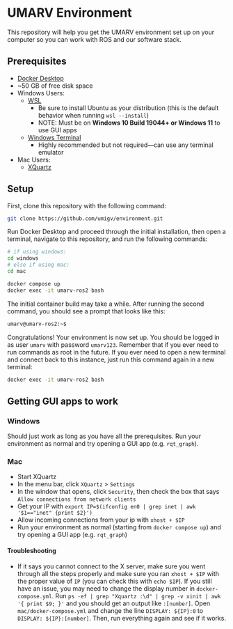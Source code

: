# UMARV Environment

This repository will help you get the UMARV environment set up on your computer so you can work with ROS and our software stack.

## Prerequisites
- [Docker Desktop](https://www.docker.com/products/docker-desktop/)
- ~50 GB of free disk space
- Windows Users:
    - [WSL](https://learn.microsoft.com/en-us/windows/wsl/install)
        - Be sure to install Ubuntu as your distribution (this is the default behavior when running `wsl --install`)
        - NOTE: Must be on **Windows 10 Build 19044+ or Windows 11** to use GUI apps
    - [Windows Terminal](https://learn.microsoft.com/en-us/windows/terminal/install)
        - Highly recommended but not required—can use any terminal emulator
- Mac Users:
    - [XQuartz](https://www.xquartz.org/)

## Setup
First, clone this repository with the following command:
```sh
git clone https://github.com/umigv/environment.git
```
Run Docker Desktop and proceed through the initial installation, then open a terminal, navigate to this repository, and run the following commands:
```sh
# if using windows:
cd windows
# else if using mac:
cd mac

docker compose up
docker exec -it umarv-ros2 bash
```
The initial container build may take a while. After running the second command, you should see a prompt that looks like this:

```sh
umarv@umarv-ros2:~$
```
Congratulations! Your environment is now set up. You should be logged in as user `umarv` with password `umarv123`. Remember that if you ever need to run commands as root in the future. If you ever need to open a new terminal and connect back to this instance, just run this command again in a new terminal:

```sh
docker exec -it umarv-ros2 bash
```

## Getting GUI apps to work

### Windows
Should just work as long as you have all the prerequisites. Run your environment as normal and try opening a GUI app (e.g. `rqt_graph`).

### Mac
- Start XQuartz
- In the menu bar, click `XQuartz` > `Settings`
- In the window that opens, click `Security`, then check the box that says `Allow connections from network clients`
- Get your IP with `export IP=$(ifconfig en0 | grep inet | awk '$1=="inet" {print $2}')`
- Allow incoming connections from your ip with `xhost + $IP`
- Run your environment as normal (starting from `docker compose up`) and try opening a GUI app (e.g. `rqt_graph`)

#### Troubleshooting
- If it says you cannot connect to the X server, make sure you went through all the steps properly and make sure you ran `xhost + $IP` with the proper value of `IP` (you can check this with `echo $IP`). If you still have an issue, you may need to change the display number in `docker-compose.yml`. Run `ps -ef | grep "Xquartz :\d" | grep -v xinit | awk '{ print $9; }'` and you should get an output like `:[number]`. Open `mac/docker-compose.yml` and change the line `DISPLAY: ${IP}:0` to `DISPLAY: ${IP}:[number]`. Then, run everything again and see if it works.
